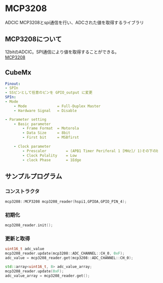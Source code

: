 # MCP3208

ADCIC MCP3208とspi通信を行い、ADCされた値を取得するライブラリ

## MCP3208について
12bitのADCIC。SPI通信により値を取得することができる。  
[MCP3208](https://akizukidenshi.com/catalog/g/gI-00238/)

## CubeMx
```yaml
Pinout:
- SPIn
- SSピンとして任意のピンを GPIO_output に変更
SPIn:
- Mode
    - Mode              = Full-Duplex Master
    - Hardware Signal   = Disable

- Parameter setting
    - Basic parameter
        - Frame Format  = Motorola
        - Data Size     = 8bit
        - First bit     = MSBfirst
    
    - Clock parameter
        - Prescaler         = (APB1 Timer Periferal 1 [MHz]/ 1)その下のbaud rateが1000.0KBit/sになるように設定
        - Clock Polality    = Low
        - clock Phase       = 1Edge
```

## サンプルプログラム

### コンストラクタ
```c++
mcp3208::MCP3208 mcp3208_reader(hspi1,GPIOA,GPIO_PIN_4);
```

### 初期化
```c++
mcp3208_reader.init();
```

### 更新と取得
```c++
uint16_t adc_value
mcp3208_reader.update(mcp3208::ADC_CHANNEL::CH_0, 0xF);
adc_value = mcp3208_reader.get(mcp3208::ADC_CHANNEL::CH_0);

std::array<uint16_t, 8> adc_value_array;
mcp3208_reader.update(0xF);
adc_value_array = mcp3208_reader.get();
```
